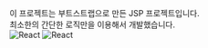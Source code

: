 이 프로젝트는 부트스트랩으로 만든 JSP 프로젝트입니다. <br>
최소한의 간단한 로직만을 이용해서 개발했습니다.
</br>
![React](https://img.shields.io/badge/eclipseide-444444?style=for-the-badge&logo=eclipseide&logoColor=#525C86)
![React](https://img.shields.io/badge/mysql-ffffff?style=for-the-badge&logo=mysql)

